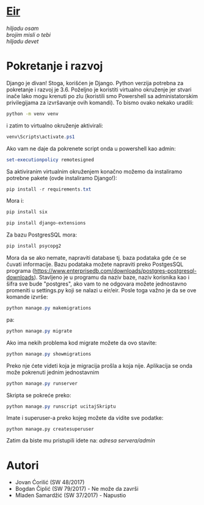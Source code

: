 # [Eir](https://en.wikipedia.org/wiki/Eir)

<em>
hiljadu osam <br>
brojim misli o tebi <br>
hiljadu devet
</em>

# Pokretanje i razvoj

Django je divan! Stoga, korišćen je Django. Python verzija potrebna za pokretanje
i razvoj je 3.6. Poželjno je koristiti virtualno okruženje jer stvari inače lako
mogu krenuti po zlu (koristili smo Powershell sa administatorskim privilegijama za izvršavanje ovih komandi). To bismo ovako nekako uradili:
```sh
python -m venv venv
```
i zatim to virtualno okruženje aktivirali:
```powershell
venv\Scripts\activate.ps1
```
Ako vam ne daje da pokrenete script onda u powershell kao admin:
```powershell
set-executionpolicy remotesigned
```
Sa aktiviranim virtualnim okruženjem konačno možemo da instaliramo potrebne pakete
(ovde instaliramo Django!):
```powershell
pip install -r requirements.txt
```
Mora i:
```powershell
pip install six
```
```powershell
pip install django-extensions
```
Za bazu PostgresSQL mora:
```powershell
pip install psycopg2
```
Mora da se ako nemate, napraviti database tj. baza podataka gde će se čuvati informacije. Bazu podataka možete napraviti preko PostgesSQL programa (https://www.enterprisedb.com/downloads/postgres-postgresql-downloads).
Stavljeno je u programu da naziv baze, naziv korisnika kao i šifra sve bude "postgres", ako vam to ne odgovara možete jednostavno promeniti u settings.py koji se nalazi u eir/eir. Posle toga važno je da se ove komande izvrše:
```powershell
python manage.py makemigrations
```
pa:
```powershell
python manage.py migrate
```
Ako ima nekih problema kod migrate možete da ovo stavite:
```powershell
python manage.py showmigrations
```
Preko nje ćete videti koja je migracija prošla a koja nije.
Aplikacija se onda može pokrenuti jednim jednostavnim
```powershell
python manage.py runserver
```
Skripta se pokreće preko:
```powershell
python manage.py runscript ucitajSkriptu
```
Imate i superuser-a preko kojeg možete da vidite sve podatke:
```
python manage.py createsuperuser
```
Zatim da biste mu pristupili idete na:
*adresa servera/admin*

# Autori
- Jovan Ćorilić (SW 48/2017)
- Bogdan Čiplić (SW 79/2017) - Ne može da završi
- Mladen Samardžić (SW 37/2017) - Napustio
